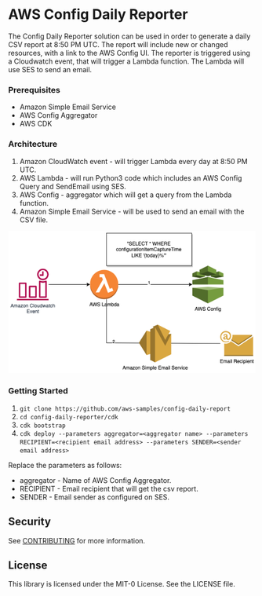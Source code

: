 
# AWS Config Daily Reporter
 
The Config Daily Reporter solution can be used in order to generate a daily CSV report at 8:50 PM UTC.
The report will include new or changed resources, with a link to the AWS Config UI.
The reporter is triggered using a Cloudwatch event, that will trigger a Lambda function. The Lambda will use SES to send an email.


### Prerequisites
* Amazon Simple Email Service
* AWS Config Aggregator 
* AWS CDK


### Architecture
1. Amazon CloudWatch event - will trigger Lambda every day at 8:50 PM UTC.
2. AWS Lambda - will run Python3 code which includes an AWS Config Query and SendEmail using SES.
3. AWS Config - aggregator which will get a query from the Lambda function.
4. Amazon Simple Email Service - will be used to send an email with the CSV file.

![](draw/config-daily-reporter.drawio.png)

### Getting Started


1. ```git clone https://github.com/aws-samples/config-daily-report```
2. ```cd config-daily-reporter/cdk```
3. ```cdk bootstrap```
4. ```cdk deploy --parameters aggregator=<aggregator name> --parameters RECIPIENT=<recipient email address> --parameters SENDER=<sender email address>```

Replace the parameters as follows:

* aggregator - Name of AWS Config Aggregator.
* RECIPIENT - Email recipient that will get the csv report.
* SENDER - Email sender as configured on SES.



## Security
See [CONTRIBUTING](CONTRIBUTING.md#security-issue-notifications) for more information.

## License
This library is licensed under the MIT-0 License. See the LICENSE file.

